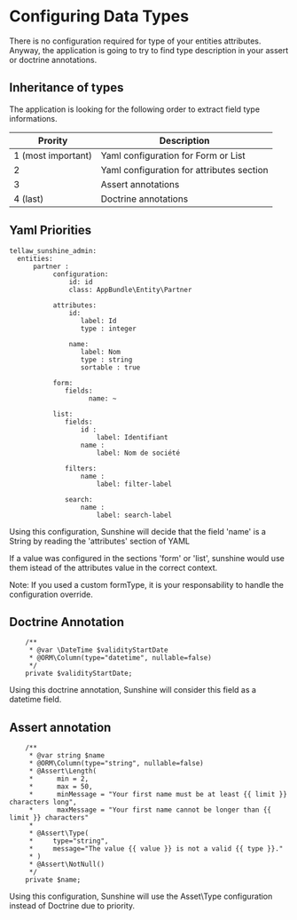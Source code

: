 # Configuring Data Types

There is no configuration required for type of your entities attributes. Anyway, the application is going to try to find type description in your assert or doctrine annotations.

## Inheritance of types

The application is looking for the following order to extract field type informations.

| Prority                          | Description               |
|-------------------------------|---------------------------|
| 1 (most important)            | Yaml configuration for Form or List |
| 2                             | Yaml configuration for attributes section        |
| 3                             | Assert annotations |
| 4 (last)                      | Doctrine annotations |


## Yaml Priorities

```
tellaw_sunshine_admin:
  entities:
      partner :
           configuration:
               id: id
               class: AppBundle\Entity\Partner

           attributes:
               id:
                  label: Id
                  type : integer

               name:
                  label: Nom
                  type : string
                  sortable : true

           form:
              fields:
                    name: ~

           list:
              fields:
                  id :
                      label: Identifiant
                  name :
                      label: Nom de société

              filters:
                  name :
                      label: filter-label

              search:
                  name :
                      label: search-label
```

Using this configuration, Sunshine will decide that the field 'name' is a String by reading the 'attributes' section of YAML

If a value was configured in the sections 'form' or 'list', sunshine would use them istead of the attributes value in the correct context.

Note: If you used a custom formType, it is your responsability to handle the configuration override.

## Doctrine Annotation
```
    /**
     * @var \DateTime $validityStartDate
     * @ORM\Column(type="datetime", nullable=false)
     */
    private $validityStartDate;
```
Using this doctrine annotation, Sunshine will consider this field as a datetime field.

## Assert annotation

```
    /**
     * @var string $name
     * @ORM\Column(type="string", nullable=false)
     * @Assert\Length(
     *      min = 2,
     *      max = 50,
     *      minMessage = "Your first name must be at least {{ limit }} characters long",
     *      maxMessage = "Your first name cannot be longer than {{ limit }} characters"
     *
     * @Assert\Type(
     *     type="string",
     *     message="The value {{ value }} is not a valid {{ type }}."
     * )
     * @Assert\NotNull()
     */
    private $name;
```

Using this configuration, Sunshine will use the Asset\Type configuration instead of Doctrine due to priority.